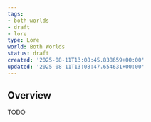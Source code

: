```yaml
---
tags:
- both-worlds
- draft
- lore
type: Lore
world: Both Worlds
status: draft
created: '2025-08-11T13:08:45.838659+00:00'
updated: '2025-08-11T13:08:47.654631+00:00'
---
```




## Overview

TODO
